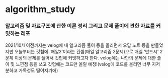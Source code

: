 # algorithm_study

### 알고리즘 및 자료구조에 관한 이론 정리 그리고 문제 풀이에 관한 자료를 커밋하는 레포
2021/10/1 이전까지는 velog에 내 알고리즘 풀이 등을 올리면서 오답 노트 등을 만들었지만
오늘부터는 깃헙에 '매알2'이라는 컨셉(매일 알고리즘 2문제)으로 매일 '반드시' 2문제 이상의 문제를 풀어서 깃헙에 커밋하고자 한다.
velog에는 나만의 문제에 대한 풀이 및 느낀점 등을 쓰고 깃헙에는 코드만 올릴 예정!(velog에 코드를 올리면 너무 지저분하고 가독성도 떨어지기에)
